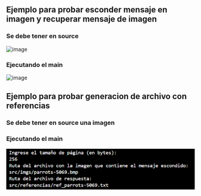 ## Ejemplo para probar esconder mensaje en imagen y recuperar mensaje de imagen
### Se debe tener en source
![image](https://github.com/user-attachments/assets/0826c99f-8074-4bc6-abb5-5f3330976948)
### Ejecutando el main
![image](https://github.com/user-attachments/assets/9ef8a47e-6be0-49c8-9b52-c203fda13455)

## Ejemplo para probar generacion de archivo con referencias
### Se debe tener en source una imagen
### Ejecutando el main
![alt text](image.png)
